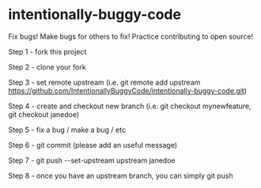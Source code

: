 # intentionally-buggy-code
Fix bugs! Make bugs for others to fix! Practice contributing to open source!

Step 1 - fork this project

Step 2 - clone your fork

Step 3 - set remote upstream (i.e. git remote add upstream https://github.com/IntentionallyBuggyCode/intentionally-buggy-code.git)

Step 4 - create and checkout new branch (i.e. git checkout mynewfeature, git checkout janedoe)

Step 5 - fix a bug / make a bug / etc

Step 6 - git commit (please add an useful message)

Step 7 - git push --set-upstream upstream janedoe

Step 8 - once you have an upstream branch, you can simply git push